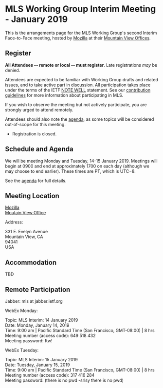 # MLS Working Group Interim Meeting - January 2019

This is the arrangements page for the MLS Working Group's second Interim Face-to-Face meeting,
hosted by [Mozilla](https://www.mozilla.org/) at their [Mountain View Offices](https://www.mozilla.org/en-US/contact/spaces/mountain-view/).

## Register

**All Attendees -- remote or local -- must register**. Late registrations _may_ be denied.

Attendees are expected to be familiar with Working Group drafts and related issues, and to take active part in discussion. All participation takes place under the terms of the IETF [NOTE WELL](https://www.ietf.org/about/note-well.html) statement. See our [contribution guidelines](../CONTRIBUTING.md) for more information about participating in MLS.

If you wish to observe the meeting but not actively participate, you are strongly urged to attend remotely.

Attendees should also note the [agenda](agenda.md), as some topics will be considered out-of-scope for this meeting.

* Registration is closed.

## Schedule and Agenda

We will be meeting Monday and Tuesday, 14-15 January 2019. Meetings will begin at 0900 and end at
approximately 1700 on each day (although we may choose to end earlier).  These times are PT, which is UTC−8.

See the [agenda](agenda.md) for full details.

## Meeting Location

[Mozilla](https://www.mozilla.org/) \
[Moutain View Office](https://www.mozilla.org/en-US/contact/spaces/mountain-view/)

Address:

331 E. Evelyn Avenue \
Mountain View, CA \
94041 \
USA

## Accommodation

TBD
<!--
## Network

## Transportation
-->

## Remote Participation

Jabber: mls at jabber.ietf.org

WebEx Monday:
 
Topic: MLS Interim: 14 January 2019 \
Date: Monday, January 14, 2019 \
Time: 9:00 am  |  Pacific Standard Time (San Francisco, GMT-08:00)  |  8 hrs \
Meeting number (access code): 649 518 432 \
Meeting password: ftw!

WebEx Tuesday:

Topic: MLS Interim: 15 January 2019 \
Date: Tuesday, January 15, 2019 \
Time: 9:00 am  |  Pacific Standard Time (San Francisco, GMT-08:00)  |  8 hrs \
Meeting number (access code): 317 416 284 \
Meeting password: (there is no pwd -srlsy there is no pwd)
